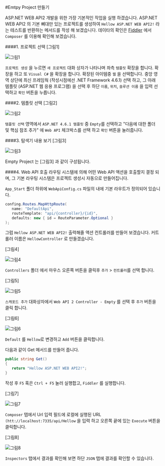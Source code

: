 #Emtpy Project 만들기

ASP.NET WEB API2 개발을 위한 가장 기본적인 작업을 실행 하겠습니다. ASP.NET WEB API2 의 기본 뼈대만
있는 프로젝트를 생성하여 `Hellow ASP.NET WEB API2!` 라는 테스트를 반환하는 메서드를 작성 해
보겠습니다. 데이타의 확인은 [Fiddler](http://www.telerik.com/fiddler) 에서 `Composer` 를 이용해
확인해 보겠습니다. 

####1. 프로젝트 선택 
[그림1]

![그림1](http://i.imgur.com/tzGDjJN.jpg)

`프로젝트 생성` 을 누르면 `새 프로젝트` 대화 상자가 나타나며 좌측 `템플릿` 확장을 합니다. 확장을 하고
또 `Visual C#` 을 확장을 합니다. 확장된 아이템중 `웹` 을 선택합니다.
중앙 영역 상단에 최신 프레임웍 (작성시점에선 .NET Framework 4.6.1) 선택 하고, 그 아래 템플릿
(ASP.NET 웹 응용 프로그램) 을 선택 후 하단 `이름`, `위치`, `솔루션 이름` 을 입력 선택하고 `확인`
버튼을 누릅니다.

####2. 템플릿 선택
[그림2]

![그림2](http://i.imgur.com/7e29t7U.jpg)

`템플릿 선택` 영역에서 `ASP.NET 4.6.1 템플릿` 중 `Empty`를 선택하고 "다음에 대한 폴더 및 핵심 참조 추가"
에 `Web API` 체크박스를 선택 하고 `확인` 버튼을 눌러줍니다.

####3. 탐색기 내용 보기
[그림3]

![그림3](http://i.imgur.com/82yW5wE.jpg)

Empty Project 는 [그림3] 과 같이 구성됩니다.

####4. Web API 호출
라우팅 시스템에 의해 어떤 Web API 액션을 호출할지 결정 되며, 그 기본 라우팅 시스템은 프로젝트 생성시
자동으로 만들어집니다.

`App_Start` 폴더 하위에 `WebApiConfig.cs` 파일의 내에 기본 라우트가 정의되어 있습니다.

 ```csharp
 confing.Routes.MapHttpRoute(
    name: "DefaultApi",
    routeTemplate: "api/{controller}/{id}",
    defaults: new { id = RouteParameter.Optional }
 );
 ```

그럼 `Hellow ASP.NET WEB API2!` 출력해줄 액션 컨트롤러를 만들어 보겠습니다. 커트롤러 이름은 
`HellowController` 로 만들겠습니다.

[그림4]

![그림4](http://i.imgur.com/95wEyak.jpg)

`Controllers` 폴더 에서 마우스 오른쪽 버튼을 클릭후 `추가` > `컨트롤러`를 선택 합니다.
   
 [그림5]
 
 ![그림5](http://i.imgur.com/ehENH9D.jpg)
 
`스캐포드 추가` 대화상자에서 `Web API 2 Controller - Empty` 를 선택 후 `추가` 버튼을 클릭 합니다.

[그림6]

![그림6](http://i.imgur.com/EiXqj9W.jpg)

`Default` 를 `Hellow`로 변경하고 `Add` 버튼을 클릭합니다.

다음과 같이 Get 메서드를 만들어 줍니다.
 ```csharp
 public string Get()
 {
    return "Hellow ASP.NET WEB API2!";
 }
 ```
 
 작성 후 `F5` 혹은 `Ctrl + F5` 눌러 실행합고, `Fiddler` 를 실행합니다.
 
[그림7]

![그림7](http://i.imgur.com/iAMPjWm.jpg)

`Composer` 탭에서 Url 입력 필드에 로컬에 실행된 URL `(htt://localhost:7335/api/Hellow` 을 입력 하고
 오른쪽 끝에 있는 `Execute` 버튼을 클릭합니다.
 
 [그림8]
 
 ![그림8](http://i.imgur.com/3MDC4a3.jpg)
 
 `Inspectors` 탭에서 결과를 확인해 보면 하단 `JSON` 탭에 결과를 확인할 수 있습니다. 